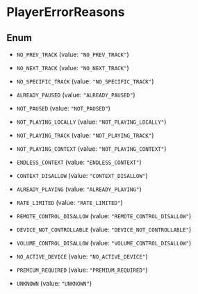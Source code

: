 

# PlayerErrorReasons

## Enum


* `NO_PREV_TRACK` (value: `"NO_PREV_TRACK"`)

* `NO_NEXT_TRACK` (value: `"NO_NEXT_TRACK"`)

* `NO_SPECIFIC_TRACK` (value: `"NO_SPECIFIC_TRACK"`)

* `ALREADY_PAUSED` (value: `"ALREADY_PAUSED"`)

* `NOT_PAUSED` (value: `"NOT_PAUSED"`)

* `NOT_PLAYING_LOCALLY` (value: `"NOT_PLAYING_LOCALLY"`)

* `NOT_PLAYING_TRACK` (value: `"NOT_PLAYING_TRACK"`)

* `NOT_PLAYING_CONTEXT` (value: `"NOT_PLAYING_CONTEXT"`)

* `ENDLESS_CONTEXT` (value: `"ENDLESS_CONTEXT"`)

* `CONTEXT_DISALLOW` (value: `"CONTEXT_DISALLOW"`)

* `ALREADY_PLAYING` (value: `"ALREADY_PLAYING"`)

* `RATE_LIMITED` (value: `"RATE_LIMITED"`)

* `REMOTE_CONTROL_DISALLOW` (value: `"REMOTE_CONTROL_DISALLOW"`)

* `DEVICE_NOT_CONTROLLABLE` (value: `"DEVICE_NOT_CONTROLLABLE"`)

* `VOLUME_CONTROL_DISALLOW` (value: `"VOLUME_CONTROL_DISALLOW"`)

* `NO_ACTIVE_DEVICE` (value: `"NO_ACTIVE_DEVICE"`)

* `PREMIUM_REQUIRED` (value: `"PREMIUM_REQUIRED"`)

* `UNKNOWN` (value: `"UNKNOWN"`)



